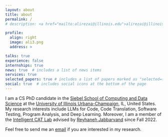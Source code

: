 ```yaml
---
layout: about
title: about
permalink: /
# description: <a href="mailto:alirezai@illinois.edu">alirezai@illinois.edu</a>

profile:
  align: right
  image: ali3.png
  address: >

talks: true
experience: false
internships: true
news: true  # includes a list of news items
services: true
selected_papers: true # includes a list of papers marked as "selected={true}"
social: true  # includes social icons at the bottom of the page
---
```


I am a CS PhD candidate in the <a href="https://siebelschool.illinois.edu/" target="blank">Siebel School of Computing and Data Science</a> at the <a href="https://illinois.edu/" target="blank">University of Illinois Urbana-Champaign</a>, IL, United States. My research interests include LLMs for Code, Code Translation, Software Testing, Program Analysis, and Deep Learning. Moreover, I am a member of the <a href="https://reyhaneh.cs.illinois.edu/lab.htm" target="blank">Intelligent CAT Lab</a> advised by <a href="https://reyhaneh.cs.illinois.edu/" target="blank">Reyhaneh Jabbarvand</a> since Fall 2022.

Feel free to send me an <a href="mailto:alirezai@illinois.edu">email</a> if you are interested in my research.
